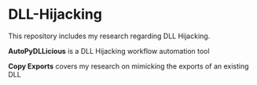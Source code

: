 # DLL-Hijacking

This repository includes my research regarding DLL Hijacking.

**AutoPyDLLicious** is a DLL Hijacking workflow automation tool

**Copy Exports** covers my research on mimicking the exports of an existing DLL

